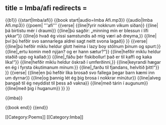 title = Imba/afi
redirects =
---

{{b1}}
{{start|Imba/afi}}
{{book start|audio=Imba Afi.mp3}}
{{audio|Imba Afi.mp3}}
{{poem|
'''afi'''
{{verse|
{{line|fyrir nokkrum vikum síðan}}
{{line|þá birtistu mér í draumi}}
{{line|þú sagðir: „minning mín er blessun í lífi ykkar“}}
{{line|ó hvað ég vissi samstundis að mig væri að dreyma,}}
{{line|því þú hefðir svo sannarlega aldrei sagt neitt svona lagað}}
}}
{{verse|
{{line|þú hefðir miklu heldur glott heima í lazy boy stólnum þínum og spurt:}}
{{line|„ertu komin með nýjan? og er hann sætur?“}}
{{line|hefðir miklu heldur staðið upp og kallað:}}
{{line|„fáðu þér fiskibollur! það er til kaffi og kaka líka!“}}
{{line|hefðir miklu heldur öskrað í umferðinni,}}
{{line|keyrandi hægar en ég í fyrsta ökutímanum mínum:}}
{{line|„farðu til fjandans, helvítið þitt!“}}
}}
{{verse|
{{line|en þú hefðir líka brosað svo fallega þegar barn kæmi inn um dyrnar}}
{{line|og þannig lét ég þig brosa í nokkrar mínútur}}
{{line|alveg þangað til ég neyddist til þess að vakna}}
{{line|með tárin í augunum}}
{{line|með þig í huganum}}
}}
}}

{{imba}}



{{book end}}
{{end}}

[[Category:Poems]]
[[Category:Imba]]